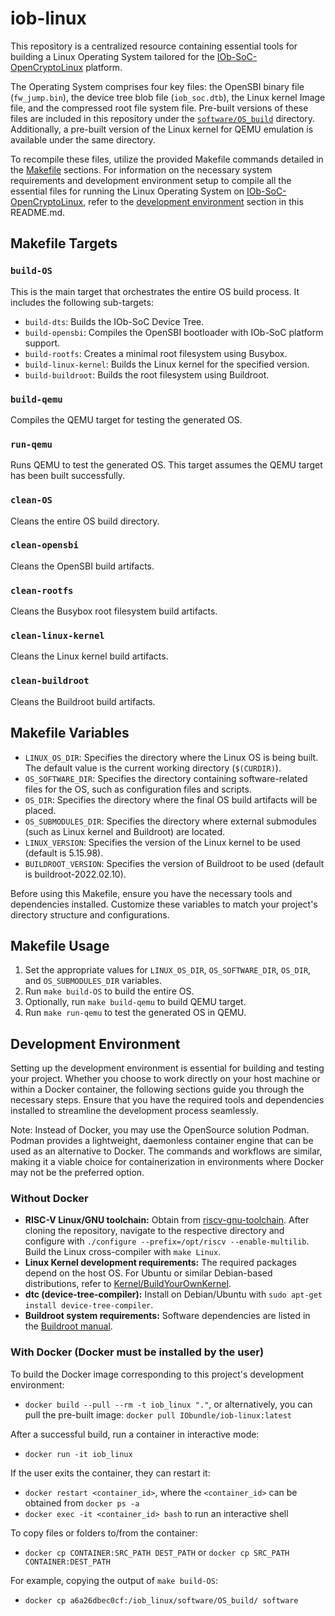 # iob-linux
This repository is a centralized resource containing essential tools for building a Linux Operating System tailored for the [IOb-SoC-OpenCryptoLinux](https://github.com/IObundle/iob-soc-opencryptolinux) platform.

The Operating System comprises four key files: the OpenSBI binary file (`fw_jump.bin`), the device tree blob file (`iob_soc.dtb`), the Linux kernel Image file, and the compressed root file system file. Pre-built versions of these files are included in this repository under the [`software/OS_build`](software/OS_build) directory. Additionally, a pre-built version of the Linux kernel for QEMU emulation is available under the same directory.

To recompile these files, utilize the provided Makefile commands detailed in the [Makefile](#makefile-targets) sections. For information on the necessary system requirements and development environment setup to compile all the essential files for running the Linux Operating System on [IOb-SoC-OpenCryptoLinux](https://github.com/IObundle/iob-soc-opencryptolinux), refer to the [development environment](#development-environment) section in this README.md.

## Makefile Targets
### `build-OS`
This is the main target that orchestrates the entire OS build process. It includes the following sub-targets:
- `build-dts`: Builds the IOb-SoC Device Tree.
- `build-opensbi`: Compiles the OpenSBI bootloader with IOb-SoC platform support.
- `build-rootfs`: Creates a minimal root filesystem using Busybox.
- `build-linux-kernel`: Builds the Linux kernel for the specified version.
- `build-buildroot`: Builds the root filesystem using Buildroot.
### `build-qemu`
Compiles the QEMU target for testing the generated OS.
### `run-qemu`
Runs QEMU to test the generated OS. This target assumes the QEMU target has been built successfully.
### `clean-OS`
Cleans the entire OS build directory.
### `clean-opensbi`
Cleans the OpenSBI build artifacts.
### `clean-rootfs`
Cleans the Busybox root filesystem build artifacts.
### `clean-linux-kernel`
Cleans the Linux kernel build artifacts.
### `clean-buildroot`
Cleans the Buildroot build artifacts.

## Makefile Variables
- `LINUX_OS_DIR`: Specifies the directory where the Linux OS is being built. The default value is the current working directory (`$(CURDIR)`).
- `OS_SOFTWARE_DIR`: Specifies the directory containing software-related files for the OS, such as configuration files and scripts.
- `OS_DIR`: Specifies the directory where the final OS build artifacts will be placed.
- `OS_SUBMODULES_DIR`: Specifies the directory where external submodules (such as Linux kernel and Buildroot) are located.
- `LINUX_VERSION`: Specifies the version of the Linux kernel to be used (default is 5.15.98).
- `BUILDROOT_VERSION`: Specifies the version of Buildroot to be used (default is buildroot-2022.02.10).

Before using this Makefile, ensure you have the necessary tools and dependencies installed. Customize these variables to match your project's directory structure and configurations.

## Makefile Usage
1. Set the appropriate values for `LINUX_OS_DIR`, `OS_SOFTWARE_DIR`, `OS_DIR`, and `OS_SUBMODULES_DIR` variables.
2. Run `make build-OS` to build the entire OS.
3. Optionally, run `make build-qemu` to build QEMU target.
4. Run `make run-qemu` to test the generated OS in QEMU.

## Development Environment
Setting up the development environment is essential for building and testing your project. Whether you choose to work directly on your host machine or within a Docker container, the following sections guide you through the necessary steps. Ensure that you have the required tools and dependencies installed to streamline the development process seamlessly.

Note: Instead of Docker, you may use the OpenSource solution Podman. Podman provides a lightweight, daemonless container engine that can be used as an alternative to Docker. The commands and workflows are similar, making it a viable choice for containerization in environments where Docker may not be the preferred option.

### Without Docker
- **RISC-V Linux/GNU toolchain:**
  Obtain from [riscv-gnu-toolchain](https://github.com/riscv-collab/riscv-gnu-toolchain). After cloning the repository, navigate to the respective directory and configure with `./configure --prefix=/opt/riscv --enable-multilib`. Build the Linux cross-compiler with `make Linux`.  
- **Linux Kernel development requirements:**
  The required packages depend on the host OS. For Ubuntu or similar Debian-based distributions, refer to [Kernel/BuildYourOwnKernel](https://wiki.ubuntu.com/Kernel/BuildYourOwnKernel).  
- **dtc (device-tree-compiler):**
  Install on Debian/Ubuntu with `sudo apt-get install device-tree-compiler`.  
- **Buildroot system requirements:**
  Software dependencies are listed in the [Buildroot manual](https://buildroot.org/downloads/manual/manual.html#requirement).

### With Docker (Docker must be installed by the user)
To build the Docker image corresponding to this project's development environment:
- `docker build --pull --rm -t iob_linux "."`, or alternatively, you can pull the pre-built image: `docker pull IObundle/iob-linux:latest`

After a successful build, run a container in interactive mode:
- `docker run -it iob_linux`

If the user exits the container, they can restart it:
- `docker restart <container_id>`, where the `<container_id>` can be obtained from `docker ps -a`
- `docker exec -it <container_id> bash` to run an interactive shell

To copy files or folders to/from the container:
- `docker cp CONTAINER:SRC_PATH DEST_PATH` or `docker cp SRC_PATH CONTAINER:DEST_PATH`

For example, copying the output of `make build-OS`:
- `docker cp a6a26dbec0cf:/iob_linux/software/OS_build/ software`
